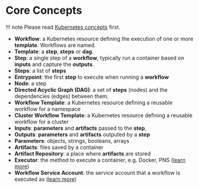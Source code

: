 # Core Concepts

!!! note
    Please read [Kubernetes concepts](https://kubernetes.io/docs/concepts/) first. 

* **Workflow**: a Kubernetes resource defining the execution of one or more **template**. Workflows are named. 
* **Template**: a **step**, **steps** or **dag**. 
* **Step**: a single step of a **workflow**, typically run a container based on **inputs** and capture the **outputs**. 
* **Steps**: a list of **steps**
* **Entrypoint**: the first **step** to execute when running a **workflow** 
* **Node**: a step
* **Directed Acyclic Graph (DAG)**: a set of **steps** (nodes) and the dependencies (edges) between them.
* **Workflow Template**: a Kubernetes resource defining a reusable workflow for a namespace
* **Cluster Workflow Template**: a Kubernetes resource defining a reusable workflow  for a cluster
* **Inputs**: **parameters** and **artifacts** passed to the **step**,
* **Outputs**: **parameters** and **artifacts** outputed by a **step**
* **Parameters**: objects, strings, booleans, arrays
* **Artifacts**: files saved by a container
* **Artifact Repository**: a place where **artifacts** are stored
* **Executor**: the method to execute a container, e.g. Docker, PNS ([learn more](workflow-executors.md))
* **Workflow Service Account**: the service account that a workflow is executed as ([learn more](service-accounts.md))
